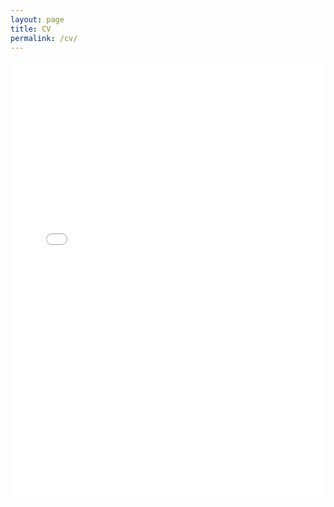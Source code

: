 ```yaml
---
layout: page
title: CV
permalink: /cv/
---
```


<div style="width: 100%; height:100%">
<embed src="/assets/CV.pdf" width="100%" height="700" type="application/pdf" />
</div>
